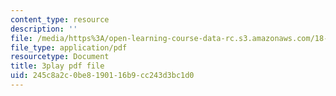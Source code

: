 ```yaml
---
content_type: resource
description: ''
file: /media/https%3A/open-learning-course-data-rc.s3.amazonaws.com/18-217-graph-theory-and-additive-combinatorics-fall-2019/245c8a2c0be8190116b9cc243d3bc1d0_RwikpgvkN_o.pdf
file_type: application/pdf
resourcetype: Document
title: 3play pdf file
uid: 245c8a2c-0be8-1901-16b9-cc243d3bc1d0
---
```

